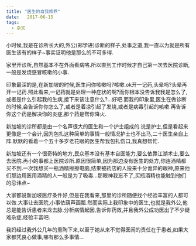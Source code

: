 ```yaml
---
title: "医生的自我修养"
date:   2017-06-15
tags:
  - 杂文
---
```


小时候,我是在诊所长大的,外公(郑学进)诊断的样子,处事之道,我一直以为就是所有医生该有的样子~事实证明他是那么的不可多得.

家里开诊所,自然基本不在外面看病咯.所以直到工作时候才自己第一次去医院诊断,一般是发烧感冒咳嗽的小事.

印象最深的是,在新加坡的时候,医生问你咳嗽吗?咳嗽.ok开一记药,头晕吗?头晕再开一记药.照此看来,一记药就是处理一种症状的啊?而你根本没告诉我我是怎么了,或者是什么引起我的生病,接下来该注意什么?...好吧.而我的印象里,医生在做诊断的时候,会告诉你你怎么了,或者是着凉引起了发烧,或者是病毒引起的咳嗽.再告诉你这个药是解决你的炎症,那个药是帮你降火.

新加坡的诊所都是由一个名声很大的医生和一个护士组成的.说是护士,但是看起来更像是一个会计,因为包扎这种简单的事情一般情况护士也不出马,二十医生亲自上阵.默默的看着一个五十多岁老花眼的医生帮我包扎伤口,我真想帮忙.

新加坡还有一个很奇特的地方,民众基本没有基本自医能力,要么依靠江湖术士,要么去医院.再小的事都上医院诊所.原因很简单,因为那边没有医生的处方,你连酒精都买不到.一次我想买一瓶酒精擦擦电脑,结果被药店的人投来十分诡异的眼神,原来他们那边用医用酒精的人一般是为了吸毒...那眼神我忘不了,买瓶酒精也能触到他们的忌讳点~

大家都说新加坡医疗条件好,但是在我看来,那里的诊所随便找个经验丰富的人都可以做.大事让去医院,小事依葫芦画瓢.然而实际上我印象中的医生,也就是我外公,他总是能告诉患者来龙去脉.分析病情起因,告诉你药效,并且我外公成功医出了不少疑难杂症,经验丰富吧.

我妈经过我外公几年的熏陶下来,以至于她从来不觉得医闹的责任在于患者,如果大家都凭良心做事,哪有那么多事情...
